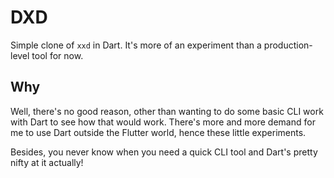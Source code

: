 # DXD

Simple clone of `xxd` in Dart. It's more of an experiment than a production-level tool for now.

## Why

Well, there's no good reason, other than wanting to do some basic CLI work with Dart to see how that would work. There's
more and more demand for me to use Dart outside the Flutter world, hence these little experiments.

Besides, you never know when you need a quick CLI tool and Dart's pretty nifty at it actually!

